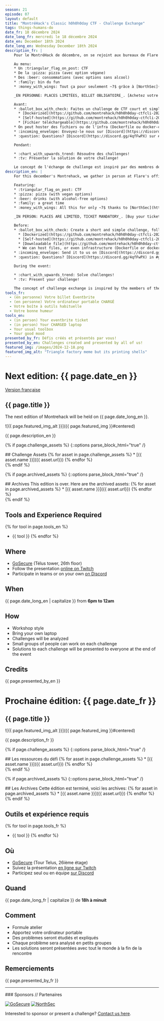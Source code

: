 ```yaml
---
season: 21
episode: 07
layout: default
title: "MontréHack's Classic h0h0h0day CTF - Challenge Exchange"
tags: things-humans-do
date_fr: 18 décembre 2024
date_long_fr: mercredi le 18 décembre 2024
date_en: December 18th 2024
date_long_en: Wednesday December 18th 2024
description_fr: |
    Pour le MontréHack de décembre, on se rejoint aux bureaux de Flare afin de célébrer notre CTF annuel, le h0h0h0day! La formule est simple: Un échange de ~~cadeaux~~ challenges qu'on regroupe dans un CTF! Merci à NSec pour la 🍻 et la 🍕!:)

    Au menu:
    * Un :triangular_flag_on_post: CTF
    * De la :pizza: pizza (avec option végane)
    * Des :beer: consommations (avec options sans alcool)
    * :family: bin du fun
    * :money_with_wings: Tout ça pour seulement ~7$ grâce à [NorthSec](https://nsec.io)

    _EN PERSONNE: PLACES LIMITÉES, BILLET OBLIGATOIRE_. [Achetez votre billet (~7$)](https://www.eventbrite.ca/e/1092759616429)

    Avant:
    * :ballot_box_with_check: Faites un challenge de CTF court et simple, suivant l'un des format de soumission suivant:
      * [Dockerized](https://github.com/montrehack/h0h0h0day-ctfcli-2023/tree/main/web/truncator)
      * [Self-hosted](https://github.com/montrehack/h0h0h0day-ctfcli-2023/tree/main/web/VulnWebsite)
      * [Fichier téléchargeable](https://github.com/montrehack/h0h0h0day-ctfcli-2023/tree/main/steg/ChristmasCookies)
    * On peut hoster des fichiers ou de l'infra (Dockerfile ou docker-compose), vous pouvez hoster aussi
    * :incoming_envelope: Envoyez-le nous sur [Discord](https://discord.gg/4qfFwPX) par message privé à @Pourliver. Date limite: Lundi 16 Décembre
    * :question: Questions? [Discord](https://discord.gg/4qfFwPX) sur #general-h0h0h0 ou en message privé à @Pourliver

    Pendant:

    * :chart_with_upwards_trend: Résoudre des challenges!
    * :tv: Présenter la solution de votre challenge!

    Le concept de l'échange de challenge est inspiré par des membres de la communauté du Cegep de Rosemont et de la DCI.
description_en: |
    For this december's Montrehack, we gather in person at Flare's offices to celebrate our yearly CTF, the h0h0h0day! The formula is simple : a ~~gift~~ challenge exchange in one CTF! Thanks to NSec for the 🍻 and 🍕!:)

    Featuring:
    * :triangular_flag_on_post: CTF
    * :pizza: pizza (with vegan options)
    * :beer: drinks (with alcohol-free options)
    * :family: a great time
    * :money_with_wings: All this for only ~7$ thanks to [NorthSec](https://nsec.io)

    _IN PERSON: PLACES ARE LIMITED, TICKET MANDATORY_. [Buy your ticket (~7$)](https://www.eventbrite.ca/e/1092759616429)

    Before:
    * :ballot_box_with_check: Create a short and simple challenge, following one these submission format:
      * [Dockerized](https://github.com/montrehack/h0h0h0day-ctfcli-2023/tree/main/web/truncator)
      * [Self-hosted](https://github.com/montrehack/h0h0h0day-ctfcli-2023/tree/main/web/VulnWebsite)
      * [Downloadable file](https://github.com/montrehack/h0h0h0day-ctfcli-2023/tree/main/steg/ChristmasCookies)
      * We can host files, or even infrastructure (Dockerfile or docker-compose), you can also self-host
    * :incoming_envelope: Send it to us on [Discord](https://discord.gg/4qfFwPX) by DM to @Pourliver. Deadline : Monday December 16th
    * :question: Questions? [Discord](https://discord.gg/4qfFwPX) in #general-h0h0h0 or by DM to @Pourliver

    During the event:

    * :chart_with_upwards_trend: Solve challenges!
    * :tv: Present your challenge!

    The concept of challenge exchange is inspired by the members of the community of Cegep de Rosemont and of the DCI.
tools_fr: 
  - (en personne) Votre billet Eventbrite
  - (en personne) Votre ordinateur portable CHARGÉ
  - Votre boîte à outils habituelle
  - Votre bonne humeur
tools_en: 
  - (in person) Your eventbrite ticket
  - (in person) Your CHARGED laptop
  - Your usual toolbox
  - Your good mood
presented_by_fr: Défis créés et présentés par vous!
presented_by_en: Challenges created and presented by all of us!
featured_img: /images/2024-12-18.png
featured_img_alt: "Triangle factory meme but its printing shells"
---
```


# Next edition: {{ page.date_en }}

[Version française](#french)

## {{ page.title }}

The next edition of Montrehack will be held on {{ page.date_long_en }}.

![{{ page.featured_img_alt }}]({{ page.featured_img }}#centered)

{{ page.description_en }}

{% if page.challenge_assets %}
{::options parse_block_html="true" /}
<div class="assets">
## Challenge Assets
{% for asset in page.challenge_assets %}
* [{{ asset.name }}]({{ asset.url}})
{% endfor %}
</div>
{% endif %}

{% if page.archived_assets %}
{::options parse_block_html="true" /}
<div class="archives">
## Archives
This edition is over. Here are the archived assets:
{% for asset in page.archived_assets %}
* [{{ asset.name }}]({{ asset.url}})
{% endfor %}
</div>
{% endif %}

## Tools and Experience Required

{% for tool in page.tools_en %}
* {{ tool }}
{% endfor %}

## Where

* [GoSecure](https://goo.gl/maps/Mo46fXm2WskTnV9m7) (Télus tower, 26th floor)
* Follow the presentation [online on Twitch](https://twitch.tv/montrehack/)
* Participate in teams or on your own [on Discord](https://discord.gg/4qfFwPX)

## When

{{ page.date_long_en | capitalize }} from **6pm to 12am**

## How

* Workshop style
* Bring your own laptop
* Challenges will be analyzed
* Small groups of people can work on each challenge
* Solutions to each challenge will be presented to everyone at the end of the event

## Credits

{{ page.presented_by_en }}


<a id="french"></a>
# Prochaine édition: {{ page.date_fr }}

## {{ page.title }}

![{{ page.featured_img_alt }}]({{ page.featured_img }}#centered)

{{ page.description_fr }}

{% if page.challenge_assets %}
{::options parse_block_html="true" /}
<div class="assets">
## Les ressources du défi
{% for asset in page.challenge_assets %}
* [{{ asset.name }}]({{ asset.url}})
{% endfor %}
</div>
{% endif %}

{% if page.archived_assets %}
{::options parse_block_html="true" /}
<div class="archives">
## Les Archives
Cette édition est terminé, voici les archives:
{% for asset in page.archived_assets %}
* [{{ asset.name }}]({{ asset.url}})
{% endfor %}
</div>
{% endif %}

## Outils et expérience requis

{% for tool in page.tools_fr %}
* {{ tool }}
{% endfor %}

## Où

* [GoSecure](https://goo.gl/maps/Mo46fXm2WskTnV9m7) (Tour Telus, 26ième étage)
* Suivez la présentation [en ligne sur Twitch](https://twitch.tv/montrehack/)
* Participez seul ou en équipe [sur Discord](https://discord.gg/4qfFwPX)

## Quand

{{ page.date_long_fr | capitalize }} de **18h à minuit**

## Comment

* Formule atelier
* Apportez votre ordinateur portable
* Des problèmes seront étudiés et expliqués
* Chaque problème sera analysé en petits groupes
* Les solutions seront présentées avec tout le monde à la fin de la rencontre

## Remerciements

{{ page.presented_by_fr }}


<hr/>
### Sponsors // Partenaires


[![GoSecure](/images/sponsor_gosecure.png)](https://gosecure.net/)
[![NorthSec](/images/nsec_logo.png)](https://nsec.io/)

Interested to sponsor or present a challenge? [Contact us here](https://docs.google.com/forms/d/e/1FAIpQLSecc0vfe3pIwMJjIBCYW4G43ZwtagwVESu_qHKnglnBc3R3ww/viewform?usp=sf_link).
